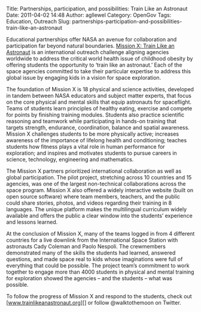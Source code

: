 Title: Partnerships, participation, and possibilities: Train Like an Astronaut
Date: 2011-04-02 14:48
Author: agllewel
Category: OpenGov
Tags: Education, Outreach
Slug: partnerships-participation-and-possibilities-train-like-an-astronaut

Educational partnerships offer NASA an avenue for collaboration and
participation far beyond natural boundaries. [Mission X: Train Like an
Astronaut][] is an international outreach challenge aligning agencies
worldwide to address the critical world health issue of childhood
obesity by offering students the opportunity to ‘train like an
astronaut.’ Each of the space agencies committed to take their
particular expertise to address this global issue by engaging kids in a
vision for space exploration.

The foundation of Mission X is 18 physical and science activities,
developed in tandem between NASA educators and subject matter experts,
that focus on the core physical and mental skills that equip astronauts
for spaceflight. Teams of students learn principles of healthy eating,
exercise and compete for points by finishing training modules. Students
also practice scientific reasoning and teamwork while participating in
hands-on training that targets strength, endurance, coordination,
balance and spatial awareness. Mission X challenges students to be more
physically active; increases awareness of the importance of lifelong
health and conditioning; teaches students how fitness plays a vital role
in human performance for exploration; and inspires and motivates
students to pursue careers in science, technology, engineering and
mathematics.

The Mission X partners prioritized international collaboration as well
as global participation. The pilot project, stretching across 10
countries and 15 agencies, was one of the largest non-technical
collaborations across the space program. Mission X also offered a widely
interactive website (built on open source software) where team members,
teachers, and the public could share stories, photos, and videos
regarding their training in 8 languages. The unique platform makes the
multilingual curriculum widely available and offers the public a clear
window into the students’ experience and lessons learned.

At the conclusion of Mission X, many of the teams logged in from 4
different countries for a live downlink from the International Space
Station with astronauts Cady Coleman and Paolo Nespoli. The crewmembers
demonstrated many of the skills the students had learned, answered
questions, and made space real to kids whose imaginations were full of
everything that could be possible. The project team’s commitment to work
together to engage more than 4000 students in physical and mental
training for exploration showed the agencies – and the students – what
was possible.

To follow the progress of Mission X and respond to the students, check
out [www.trainlikeanastronaut.org][] or follow @walktothemoon on
Twitter.

 

  [Mission X: Train Like an Astronaut]: http://trainlikeanastronaut.org
  [www.trainlikeanastronaut.org]: http://www.trainlikeanastronaut.org
